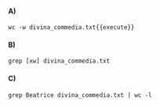 #### A)

```
wc -w divina_commedia.txt{{execute}}
```

#### B)

```
grep [xw] divina_commedia.txt
```

#### C)

```
grep Beatrice divina_commedia.txt | wc -l
```

